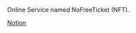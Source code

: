 Online Service named NoFreeTicket (NFT).

[Notion](https://elfin-bottle-d20.notion.site/Project-No-Free-Ticket-ef4a73a80ad645a19591ee4ce0368834)
